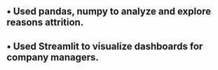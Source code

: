 ## **•	Used pandas, numpy  to analyze and explore reasons attrition.**
## **•	Used Streamlit to visualize dashboards for company managers.**

